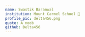 ```yaml
---
name: Swastik Baranwal
institution: Mount Carmel School 🚩
profile_pic: delta456.png
quote: A noob
github: Delta456
---
```

